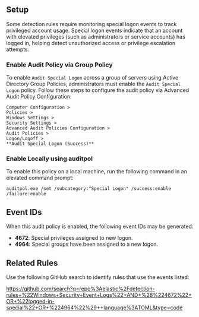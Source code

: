 ## Setup

Some detection rules require monitoring special logon events to track privileged account usage. Special logon events indicate that an account with elevated privileges (such as administrators or service accounts) has logged in, helping detect unauthorized access or privilege escalation attempts.

### Enable Audit Policy via Group Policy

To enable `Audit Special Logon` across a group of servers using Active Directory Group Policies, administrators must enable the `Audit Special Logon` policy. Follow these steps to configure the audit policy via Advanced Audit Policy Configuration:

```
Computer Configuration > 
Policies > 
Windows Settings > 
Security Settings > 
Advanced Audit Policies Configuration > 
Audit Policies > 
Logon/Logoff > 
**Audit Special Logon (Success)**
```

### Enable Locally using auditpol

To enable this policy on a local machine, run the following command in an elevated command prompt:

```
auditpol.exe /set /subcategory:"Special Logon" /success:enable /failure:enable
```

## Event IDs

When this audit policy is enabled, the following event IDs may be generated:

* **4672**: Special privileges assigned to new logon.
* **4964**: Special groups have been assigned to a new logon.

## Related Rules

Use the following GitHub search to identify rules that use the events listed:

https://github.com/search?q=repo%3Aelastic%2Fdetection-rules+%22Windows+Security+Event+Logs%22+AND+%28%224672%22+OR+%22logged-in-special%22+OR+%224964%22%29++language%3ATOML&type=code
